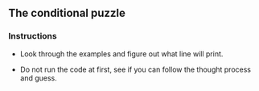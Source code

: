 ## The conditional puzzle

### Instructions

* Look through the examples and figure out what line will print.

* Do not run the code at first, see if you can follow the thought process and guess.
